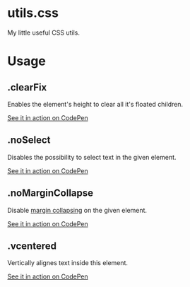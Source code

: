# utils.css

My little useful CSS utils.

# Usage

## .clearFix
Enables the element's height to clear all it's floated children.

[See it in action on CodePen](http://codepen.io/surdu/pen/LRGEYL?editors=1100#0)

## .noSelect
Disables the possibility to select text in the given element.

[See it in action on CodePen](http://codepen.io/surdu/pen/PGbYyL?editors=1000#0)

## .noMarginCollapse
Disable [margin collapsing](https://developer.mozilla.org/en-US/docs/Web/CSS/CSS_Box_Model/Mastering_margin_collapsing) on the given element.

[See it in action on CodePen](http://codepen.io/surdu/pen/XjNAwg?editors=1100#0)

## .vcentered
Vertically alignes text inside this element.

[See it in action on CodePen](http://codepen.io/surdu/pen/WGoZVv?editors=1100#0)
